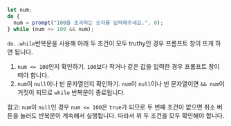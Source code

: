 ```js run demo
let num;
do {
  num = prompt("100을 초과하는 숫자를 입력해주세요.", 0);
} while (num <= 100 && num);
```

`do..while`반복문을 사용해 아래 두 조건이 모두 truthy인 경우 프롬프트 창이 뜨게 하면 됩니다.

1. `num <= 100`인지 확인하기. `100`보다 작거나 같은 값을 입력한 경우 프롬프트 창이 떠야 합니다.
2.  `num`이 `null`이나 빈 문자열인지 확인하기. `num`이 `null`이나 빈 문자열이면 `&& num`이 거짓이 되므로 `while` 반복문이 종료됩니다.

참고: `num`이 `null`인 경우 `num <= 100`은 `true`가 되므로 두 번째 조건이 없으면 취소 버튼을 눌러도 반복문이 계속해서 실행됩니다. 따라서 위 두 조건을 모두 확인해야 합니다.
